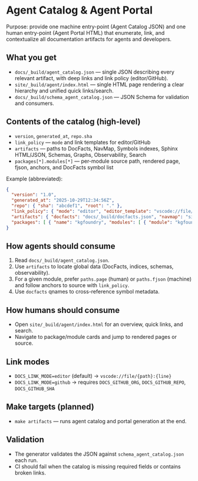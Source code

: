 # Agent Catalog & Agent Portal

Purpose: provide one machine entry-point (Agent Catalog JSON) and one human entry-point (Agent Portal HTML) that enumerate, link, and contextualize all documentation artifacts for agents and developers.

## What you get
- `docs/_build/agent_catalog.json` — single JSON describing every relevant artifact, with deep links and link policy (editor/GitHub).
- `site/_build/agent/index.html` — single HTML page rendering a clear hierarchy and unified quick links/search.
- `docs/_build/schema_agent_catalog.json` — JSON Schema for validation and consumers.

## Contents of the catalog (high-level)
- `version`, `generated_at`, `repo.sha`
- `link_policy` — `mode` and link templates for editor/GitHub
- `artifacts` — paths to DocFacts, NavMap, Symbols indexes, Sphinx HTML/JSON, Schemas, Graphs, Observability, Search
- `packages[*].modules[*]` — per-module source path, rendered page, fjson, anchors, and DocFacts symbol list

Example (abbreviated):

```json
{
  "version": "1.0",
  "generated_at": "2025-10-29T12:34:56Z",
  "repo": { "sha": "abcdef1", "root": "." },
  "link_policy": { "mode": "editor", "editor_template": "vscode://file/{path}:{line}" },
  "artifacts": { "docfacts": "docs/_build/docfacts.json", "navmap": "site/_build/navmap/navmap.json" },
  "packages": [ { "name": "kgfoundry", "modules": [ { "module": "kgfoundry.orchestration.flows", "paths": {"source": "src/kgfoundry/orchestration/flows.py", "page": "site/_build/html/api/orchestration/flows.html" }, "docfacts": ["kgfoundry.orchestration.flows._e2e_flow_impl"] } ] } ]
}
```

## How agents should consume
1. Read `docs/_build/agent_catalog.json`.
2. Use `artifacts` to locate global data (DocFacts, indices, schemas, observability).
3. For a given module, prefer `paths.page` (human) or `paths.fjson` (machine) and follow anchors to source with `link_policy`.
4. Use `docfacts` qnames to cross-reference symbol metadata.

## How humans should consume
- Open `site/_build/agent/index.html` for an overview, quick links, and search.
- Navigate to package/module cards and jump to rendered pages or source.

## Link modes
- `DOCS_LINK_MODE=editor` (default) → `vscode://file/{path}:{line}`
- `DOCS_LINK_MODE=github` → requires `DOCS_GITHUB_ORG`, `DOCS_GITHUB_REPO`, `DOCS_GITHUB_SHA`

## Make targets (planned)
- `make artifacts` — runs agent catalog and portal generation at the end.

## Validation
- The generator validates the JSON against `schema_agent_catalog.json` each run.
- CI should fail when the catalog is missing required fields or contains broken links.
